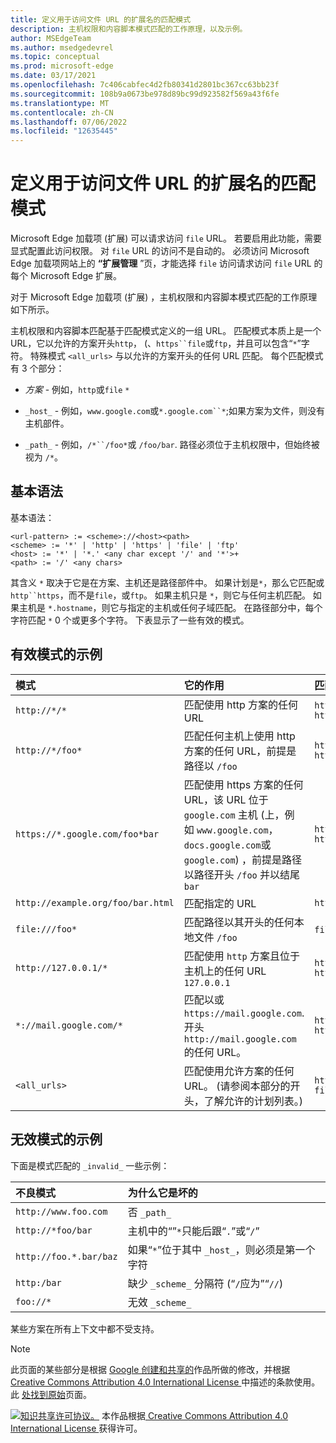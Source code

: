 ```yaml
---
title: 定义用于访问文件 URL 的扩展名的匹配模式
description: 主机权限和内容脚本模式匹配的工作原理，以及示例。
author: MSEdgeTeam
ms.author: msedgedevrel
ms.topic: conceptual
ms.prod: microsoft-edge
ms.date: 03/17/2021
ms.openlocfilehash: 7c406cabfec4d2fb80341d2801bc367cc63bb23f
ms.sourcegitcommit: 108b9a0673be978d89bc99d923582f569a43f6fe
ms.translationtype: MT
ms.contentlocale: zh-CN
ms.lasthandoff: 07/06/2022
ms.locfileid: "12635445"
---
```

<!-- Copyright A. W. Fuchs

Licensed under the Apache License, Version 2.0 (the "License");
you may not use this file except in compliance with the License.
You may obtain a copy of the License at

    https://www.apache.org/licenses/LICENSE-2.0

Unless required by applicable law or agreed to in writing, software
distributed under the License is distributed on an "AS IS" BASIS,
WITHOUT WARRANTIES OR CONDITIONS OF ANY KIND, either express or implied.
See the License for the specific language governing permissions and
limitations under the License.  -->
# <a name="defining-match-patterns-for-an-extension-to-access-file-urls"></a>定义用于访问文件 URL 的扩展名的匹配模式

Microsoft Edge 加载项 (扩展) 可以请求访问 `file` URL。  若要启用此功能，需要显式配置此访问权限。  对 `file` URL 的访问不是自动的。  必须访问 Microsoft Edge 加载项网站上的 **“扩展管理** ”页，才能选择 `file` 访问请求访问 `file` URL 的每个 Microsoft Edge 扩展。

对于 Microsoft Edge 加载项 (扩展) ，主机权限和内容脚本模式匹配的工作原理如下所示。

主机权限和内容脚本匹配基于匹配模式定义的一组 URL。  匹配模式本质上是一个 URL，它以允许的方案开头`http`， (、`https``file`或`ftp`，并且可以包含“`*`”字符。  特殊模式 `<all_urls>` 与以允许的方案开头的任何 URL 匹配。  每个匹配模式有 3 个部分：

*   _方案_ - 例如，`http`或`file` `*`

*   `_host_` - 例如，`www.google.com`或`*.google.com``*`;如果方案为文件，则没有主机部件。
*   `_path_` - 例如，`/*``/foo*`或 `/foo/bar`.  路径必须位于主机权限中，但始终被视为 `/*`。


<!-- ====================================================================== -->
## <a name="basic-syntax"></a>基本语法

基本语法：

```shell
<url-pattern> := <scheme>://<host><path>
<scheme> := '*' | 'http' | 'https' | 'file' | 'ftp'
<host> := '*' | '*.' <any char except '/' and '*'>+
<path> := '/' <any chars>
```

其含义 `*` 取决于它是在方案、主机还是路径部件中。  如果计划是`*`，那么它匹配或`http``https`，而不是`file`，或`ftp`。  如果主机只是 `*`，则它与任何主机匹配。 如果主机是 `*.hostname`，则它与指定的主机或任何子域匹配。  在路径部分中，每个字符匹配 `*` 0 个或更多个字符。  下表显示了一些有效的模式。


<!-- ====================================================================== -->
## <a name="examples-of-valid-patterns"></a>有效模式的示例

| 模式 | 它的作用 | 匹配 URL 的示例 |
|:--- |:--- |:--- |
| `http://*/*` | 匹配使用 http 方案的任何 URL | `http://www.google.com` `http://example.org/foo/bar.html` |
| `http://*/foo*` | 匹配任何主机上使用 http 方案的任何 URL，前提是路径以 `/foo` | `http://example.com/foo/bar.html` `http://www.google.com/foo` |
| `https://*.google.com/foo*bar` | 匹配使用 https 方案的任何 URL，该 URL 位于 `google.com` 主机 (上，例如 `www.google.com`， `docs.google.com`或 `google.com`) ，前提是路径以路径开头 `/foo` 并以结尾 `bar` | `https://www.google.com/foo/baz/bar` `https://docs.google.com/foobar` |
| `http://example.org/foo/bar.html` | 匹配指定的 URL | `http://example.org/foo/bar.html` |
|`file:///foo*` | 匹配路径以其开头的任何本地文件 `/foo` | `file:///foo/bar.html` `file:///foo` |
| `http://127.0.0.1/*` | 匹配使用 `http` 方案且位于主机上的任何 URL `127.0.0.1` | `http://127.0.0.1` `http://127.0.0.1/foo/bar.html` |
| `*://mail.google.com/*` | 匹配以或 `https://mail.google.com`. 开头`http://mail.google.com`的任何 URL。 | `http://mail.google.com/foo/baz/bar` `https://mail.google.com/foobar` |
| `<all_urls>` | 匹配使用允许方案的任何 URL。  (请参阅本部分的开头，了解允许的计划列表。)  | `http://example.org/foo/bar.html` `file:///bar/baz.html` |


<!-- ====================================================================== -->
## <a name="examples-of-invalid-patterns"></a>无效模式的示例

下面是模式匹配的 `_invalid_` 一些示例：

| 不良模式 | 为什么它是坏的 |
|:--- |:--- |
| `http://www.foo.com` | 否 `_path_` |
| `http://*foo/bar` | 主机中的“”`*`只能后跟“`.`”或“`/`” |
| `http://foo.*.bar/baz` | 如果“`*`”位于其中 `_host_`，则必须是第一个字符 |
| `http:/bar` | 缺少 `_scheme_` 分隔符 (“`/`应为”“`//`)  |
| `foo://*` | 无效 `_scheme_` |

某些方案在所有上下文中都不受支持。

> [!NOTE]
> 此页面的某些部分是根据 [Google 创建和共享的](https://developers.google.com/terms/site-policies)作品所做的修改，并根据[ Creative Commons Attribution 4.0 International License ](https://creativecommons.org/licenses/by/4.0)中描述的条款使用。
> 此 [处找到原始](https://developer.chrome.com/extensions/match_patterns)页面。

[![知识共享许可协议。](../../media/cc-logo/88x31.png)](https://creativecommons.org/licenses/by/4.0)
本作品根据[ Creative Commons Attribution 4.0 International License ](https://creativecommons.org/licenses/by/4.0)获得许可。
